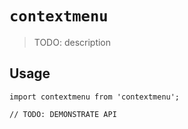 # `contextmenu`

> TODO: description

## Usage

```
import contextmenu from 'contextmenu';

// TODO: DEMONSTRATE API
```
